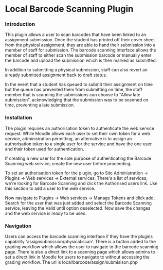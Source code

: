 # Local Barcode Scanning Plugin

### Introduction

This plugin allows a user to scan barcodes that have been linked to an assignment submission. Once the student has printed off their cover sheet from the physical assignment, they are able to hand their submission into a member of staff for submission. The barcode scanning interface allows the member of staff to either scan the submission barcode or manually enter the barcode and upload the submission which is then marked as submitted.

In addition to submitting a physical submission, staff can also revert an already submitted assignment back to draft status.

In the event that a student has queued to submit their assignment on time but the queue has prevented them from submitting on time, the staff member that is scanning the submissions can choose to "Allow late submission", acknowledging that the submission was to be scanned on time, preventing a late submission.

### Installation

The plugin requires an authorisation token to authenticate the web service request. While Moodle allows each user to set their own token for a web service, administration permitting, an alternative is to assign an authorisation token to a single user for the service and have the one user and their token used for authentication.

If creating a new user for the sole purpose of authenticating the Barcode Scanning web service, create the new user before proceeding.

To set an authorisation token for the plugin, go to Site Administration -> Plugins -> Web services -> External services. There's a list of services, we're looking for Barcode Scanning and click the Authorised users link. Use this section to add a user to the web service.

Now navigate to Plugins -> Web services -> Manage Tokens and click add. Search for the user that was just added and select the Barcode Scanning service, leaving the Valid until option deselected. Now save the changes and the web service is ready to be used.

### Navigation

Users can access the barcode scanning interface if they have the plugins capability 'assignsubmission/physical:scan'. There is a button added to the grading workflow which allows the user to navigate to the barcode scanning page. There is also a direct link to a scanning page which allows admins to set a direct link in Moodle for users to navigate to without accessing the grading workflow. The url is local/barcode/assign/submisison.php
